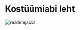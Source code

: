 # Kostüümiabi leht

![readmejaoks](https://user-images.githubusercontent.com/99210319/199485385-996d9f63-50ba-47e5-852c-ec4d756f5425.png)
